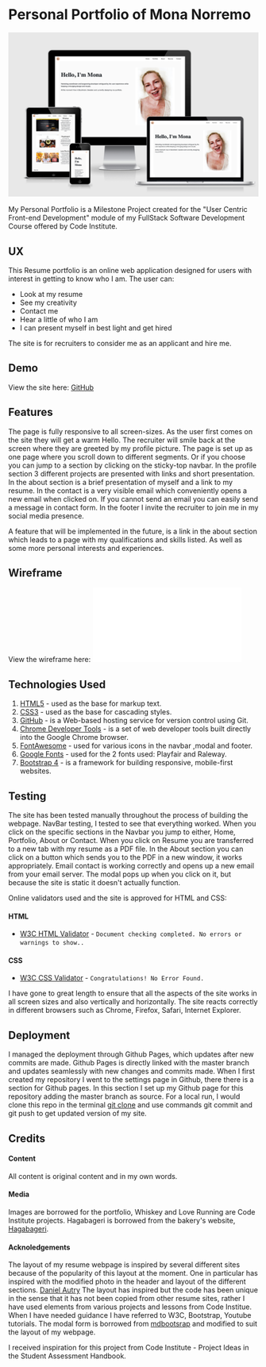 # Personal Portfolio of Mona Norremo

![devices image](assets/images/devices.png)
 
My Personal Portfolio is a Milestone Project created for the "User Centric Front-end Development" module of my FullStack Software Development Course offered by Code Institute.

## UX

This Resume portfolio is an online web application designed for users with interest in getting to know who I am. The user can:
* Look at my resume
* See my creativity
* Contact me 
* Hear a little of who I am
* I can present myself in best light and get hired 

The site is for recruiters to consider me as an applicant and hire me. 

## Demo

View the site here: [GitHub](https://monanorremo.github.io/ms1/)

## Features

The page is fully responsive to all screen-sizes.
As the user first comes on the site they will get a warm Hello. The recruiter will smile back at the screen where they are greeted by my profile picture. 
The page is set up as one page where you scroll down to different segments. Or if you choose you can jump to a section by clicking on the sticky-top navbar. 
In the profile section 3 different projects are presented with links and short presentation. In the about section is a brief presentation of myself and a link to my resume. 
In the contact is a very visible email which conveniently opens a new email when clicked on. If you cannot send an email you can easily send a message in contact form. In the footer I invite the recruiter to join me in my social media presence. 

A feature that will be implemented in the future, is a link in the about section which leads to a page with my qualifications and skills listed. As well as some more personal interests and experiences.  

## Wireframe

View the wireframe here: ![wireframe](assets/wireframe/ms1-wireframe.pdf)

## Technologies Used

1. [HTML5](https://developer.mozilla.org/en-US/docs/Web/Guide/HTML/HTML5) - used as the base for markup text.
2. [CSS3](https://developer.mozilla.org/en-US/docs/Web/CSS/CSS3) - used as the base for cascading styles.
3. [GitHub](https://github.com/) - is a Web-based hosting service for version control using Git.
4. [Chrome Developer Tools](https://developers.google.com/web/tools/chrome-devtools) - is a set of web developer tools built directly into the Google Chrome browser.
5. [FontAwesome](https://fontawesome.com/) - used for various icons in the navbar ,modal and footer. 
6. [Google Fonts](https://fonts.google.com/) - used for the 2 fonts used: Playfair and Raleway. 
7. [Bootstrap 4](https://getbootstrap.com/) - is a framework for building responsive, mobile-first websites.

## Testing

The site has been tested manually throughout the process of building the webpage. 
NavBar testing, I tested to see that everything worked. When you click on the specific sections in the Navbar you jump to either, Home, Portfolio, About or Contact. When you click on Resume you are transferred to a new tab with my resume as a PDF file. 
In the About section you can click on a button which sends you to the PDF in a new window, it works appropriately. 
Email contact is working correctly and opens up a new email from your email server. 
The modal pops up when you click on it, but because the site is static it doesn't actually function. 

Online validators used and the site is approved for HTML and CSS: 
#### HTML
- [W3C HTML Validator](https://validator.w3.org/) - `Document checking completed. No errors or warnings to show..`
#### CSS
- [W3C CSS Validator](https://jigsaw.w3.org/css-validator/) - `Congratulations! No Error Found.`

I have gone to great length to ensure that all the aspects of the site works in all screen sizes and also vertically and horizontally. The site reacts correctly in different browsers such as Chrome, Firefox, Safari, Internet Explorer. 
 
## Deployment

I managed the deployment through Github Pages, which updates after new commits are made. Github Pages is directly linked with the master branch and updates seamlessly with new changes and commits made. When I first created my repository I went to the settings page in Github, there there is a section for Github pages. In this section I set up my Github page for this repository adding the master branch as source. 
For a local run, I would clone this repo in the terminal [git clone](https://github.com/monanorremo/ms1.git) and use commands git commit and git push to get updated version of my site. 
          
## Credits

#### Content
All content is original content and in my own words. 

#### Media
Images are borrowed for the portfolio, Whiskey and Love Running are Code Institute projects. Hagabageri is borrowed from the bakery's website, [Hagabageri](http://www.hagabageri.se/).

#### Acknoledgements
The layout of my resume webpage is inspired by several different sites because of the popularity of this layout at the moment. One in particular has inspired with the modified photo in the header and layout of the different sections. [Daniel Autry](https://danielautry.com/) 
The layout has inspired but the code has been unique in the sense that it has not been copied from other resume sites, rather I have used elements from various projects and lessons from Code Institue. When I have needed guidance I have referred to W3C, Bootstrap, Youtube tutorials. 
The modal form is borrowed from [mdbootsrap](https://mdbootstrap.com/docs/jquery/modals/forms/) and modified to suit the layout of my webpage. 

I received inspiration for this project from Code Institute - Project Ideas in the Student Assessment Handbook.
